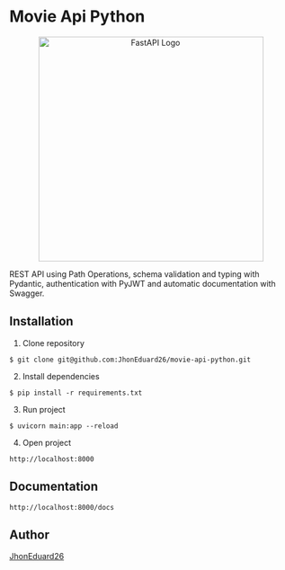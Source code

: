 # Movie Api Python

<p style="text-align: center">
  <a href="https://fastapi.tiangolo.com/" target="_blank">
    <img src="https://fastapi.tiangolo.com/img/logo-margin/logo-teal.png" width="400" alt="FastAPI Logo" />
  </a>
</p>

REST API using Path Operations, schema validation and typing with Pydantic,
authentication with PyJWT and automatic documentation with Swagger.

## Installation

1. Clone repository
```shell
$ git clone git@github.com:JhonEduard26/movie-api-python.git
```
2. Install dependencies
```shell
$ pip install -r requirements.txt
```
3. Run project
```shell
$ uvicorn main:app --reload
```
4. Open project
```shell
http://localhost:8000
```
## Documentation

```shell
http://localhost:8000/docs
```

## Author
[JhonEduard26](https://github.com/JhonEduard26)
